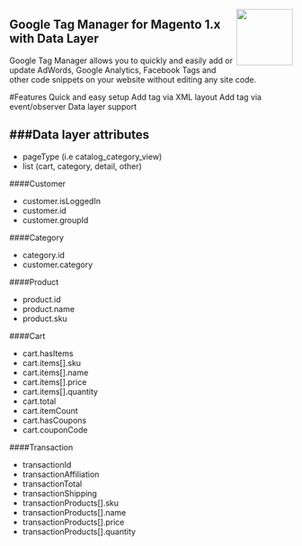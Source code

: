 <a href="http://www.magepal.com" ><img src="https://image.ibb.co/dHBkYH/Magepal_logo.png" width="100" align="right" /></a>

## Google Tag Manager for Magento 1.x with Data Layer
Google Tag Manager allows you to quickly and easily add or update AdWords, Google Analytics, Facebook Tags and other code snippets on your website without editing any site code.

#Features
Quick and easy setup
Add tag via XML layout
Add tag via event/observer
Data layer support

###Data layer attributes
---------
* pageType (i.e catalog_category_view)
* list (cart, category, detail, other)

####Customer
* customer.isLoggedIn
* customer.id
* customer.groupId

####Category
* category.id
* customer.category

####Product
* product.id
* product.name
* product.sku

####Cart
* cart.hasItems
* cart.items[].sku
* cart.items[].name
* cart.items[].price
* cart.items[].quantity
* cart.total
* cart.itemCount
* cart.hasCoupons
* cart.couponCode

####Transaction
* transactionId
* transactionAffiliation
* transactionTotal
* transactionShipping
* transactionProducts[].sku
* transactionProducts[].name
* transactionProducts[].price
* transactionProducts[].quantity

